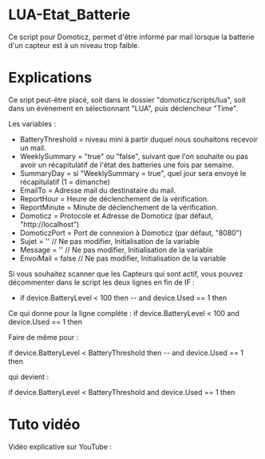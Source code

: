 # LUA-Etat_Batterie
Ce script pour Domoticz, permet d'être informé par mail lorsque la batterie d'un capteur est à un niveau trop faible.

# Explications
Ce sript peut-être placé, soit dans le dossier "domoticz/scripts/lua", soit dans un événement en sélectionnant "LUA", puis déclencheur "Time".

Les variables :
- BatteryThreshold = niveau mini à partir duquel nous souhaitons recevoir un mail.
- WeeklySummary = "true" ou "false", suivant que l'on souhaite ou pas avoir un récapitulatif de l'état des batteries une fois par semaine.
- SummaryDay = si "WeeklySummary = true", quel jour sera envoyé le récapitulatif (1 = dimanche)
- EmailTo = Adresse mail du destinataire du mail.
- ReportHour = Heure de déclenchement de la vérification.
- ReportMinute = Minute de déclenchement de la vérification.
- Domoticz = Protocole et Adresse de Domoticz (par défaut, "http://localhost")
- DomoticzPort = Port de connexion à Domoticz (par défaut, "8080")
- Sujet = ''          // Ne pas modifier, Initialisation de la variable
- Message = ''        // Ne pas modifier, Initialisation de la variable
- EnvoiMail = false   // Ne pas modifier, Initialisation de la variable

Si vous souhaitez scanner que les Capteurs qui sont actif, vous pouvez décommenter dans le script les deux lignes en fin de IF :
- if device.BatteryLevel < 100 then -- and device.Used == 1 then

Ce qui donne pour la ligne compléte :
if device.BatteryLevel < 100 and device.Used == 1 then

Faire de même pour :

if device.BatteryLevel < BatteryThreshold then -- and device.Used == 1 then

qui devient :

if device.BatteryLevel < BatteryThreshold and device.Used == 1 then

# Tuto vidéo
Vidéo explicative sur YouTube : 
